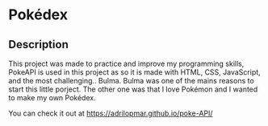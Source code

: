 # Pokédex 
## Description
This project was made to practice and improve my programming skills,
PokeAPI is used in this project as so it is made with HTML, CSS, JavaScript,
and the most challenging.. Bulma.
Bulma was one of the mains reasons to start this little porject.
The other one was that I love Pokémon and I wanted to make my own Pokédex.

You can check it out at https://adrilopmar.github.io/poke-API/
